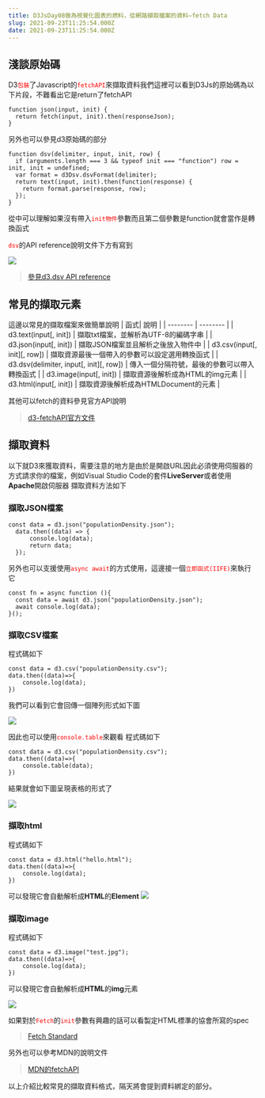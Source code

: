 ```yaml
---
title: D3JsDay08做為視覺化圖表的燃料，從網路擷取檔案的資料—fetch Data
slug: 2021-09-23T11:25:54.000Z
date: 2021-09-23T11:25:54.000Z
---
```


## 淺談原始碼

D3<font color="red">`包裝`</font>了Javascript的<font color="red">`fetchAPI`</font>來擷取資料我們這裡可以看到D3Js的原始碼為以下片段，不難看出它是return了fetchAPI
```javascript{numberLines: true}
function json(input, init) {
  return fetch(input, init).then(responseJson);
}
```

另外也可以參見d3原始碼的部分
```javascript{numberLines: true}
function dsv(delimiter, input, init, row) {
  if (arguments.length === 3 && typeof init === "function") row = init, init = undefined;
  var format = d3Dsv.dsvFormat(delimiter);
  return text(input, init).then(function(response) {
    return format.parse(response, row);
  });
}
```
從中可以理解如果沒有帶入<font color="red">`init物件`</font>參數而且第二個參數是function就會當作是轉換函式

<font color="red">`dsv`</font>的API reference說明文件下方有寫到

![](https://filedn.eu/ll8NkasFkw1XVJBG2Fp9A1p/gatsby_image/ithome_2021/20210923_01.png)

> [參見d3.dsv API reference](https://github.com/d3/d3-fetch/blob/v3.0.1/README.md#dsv)



## 常見的擷取元素

這邊以常見的擷取檔案來做簡單說明 
| 函式| 說明 | 
| -------- | -------- |
| d3.text(input[, init])     | 擷取txt檔案，並解析為UTF-8的編碼字串  | 
| d3.json(input[, init])     | 擷取JSON檔案並且解析之後放入物件中    | 
| d3.csv(input[, init][, row]) | 擷取資源最後一個帶入的參數可以設定選用轉換函式   | 
| d3.dsv(delimiter, input[, init][, row])  | 傳入一個分隔符號，最後的參數可以帶入轉換函式  | 
| d3.image(input[, init])  | 擷取資源後解析成為HTML的img元素  | 
|  d3.html(input[, init])  | 擷取資源後解析成為HTMLDocument的元素  | 


其他可以fetch的資料參見官方API說明
> [d3-fetchAPI官方文件](https://github.com/d3/d3-fetch/tree/v3.0.1)

## 擷取資料

以下就D3來獲取資料，需要注意的地方是由於是開啟URL因此必須使用伺服器的方式請求你的檔案，例如Visual Studio Code的套件**LiveServer**或者使用**Apache**開啟伺服器
擷取資料方法如下
### 擷取JSON檔案
```javascript{numberLines: true}
const data = d3.json("populationDensity.json");
  data.then((data) => {
      console.log(data);
      return data;
  });
```
另外也可以支援使用<font color="red">`async await`</font>的方式使用，這邊接一個<font color="red">`立即函式(IIFE)`</font>來執行它
```javascript{numberLines: true}
const fn = async function (){
  const data = await d3.json("populationDensity.json");
  await console.log(data);
}();
```

### 擷取CSV檔案
程式碼如下
```javascript{numberLines: true}
const data = d3.csv("populationDensity.csv");
data.then((data)=>{
    console.log(data);
})
```

我們可以看到它會回傳一個陣列形式如下圖

![](https://filedn.eu/ll8NkasFkw1XVJBG2Fp9A1p/gatsby_image/ithome_2021/20210923_02.png)


因此也可以使用<font color="red">`console.table`</font>來觀看
程式碼如下
```javascript{numberLines: true}
const data = d3.csv("populationDensity.csv");
data.then((data)=>{
    console.table(data);
})
```

結果就會如下圖呈現表格的形式了

![](https://filedn.eu/ll8NkasFkw1XVJBG2Fp9A1p/gatsby_image/ithome_2021/20210923_03.png)

### 擷取html
程式碼如下
```javascript{numberLines: true}
const data = d3.html("hello.html");
data.then((data)=>{
    console.log(data);
})
```
可以發現它會自動解析成**HTML**的**Element**
![](https://filedn.eu/ll8NkasFkw1XVJBG2Fp9A1p/gatsby_image/ithome_2021/20210923_04.png)
### 擷取image

程式碼如下

```javascript{numberLines: true}
const data = d3.image("test.jpg");
data.then((data)=>{
    console.log(data);
})
```

可以發現它會自動解析成**HTML**的**img**元素

![](https://filedn.eu/ll8NkasFkw1XVJBG2Fp9A1p/gatsby_image/ithome_2021/20210923_05.png)

如果對於<font color="red">`Fetch`</font>的<font color="red">`init`</font>參數有興趣的話可以看製定HTML標準的協會所寫的spec

> [Fetch Standard](https://fetch.spec.whatwg.org/#requestinit)

另外也可以參考MDN的說明文件
> [MDN的fetchAPI](https://developer.mozilla.org/zh-TW/docs/Web/API/Fetch_API/Using_Fetch#%E4%BD%BF%E7%94%A8_fetch_%E7%99%BC%E9%80%81%E8%AB%8B%E6%B1%82_request)

以上介紹比較常見的擷取資料格式，隔天將會提到資料綁定的部分。
